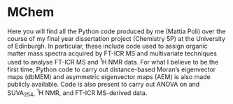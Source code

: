 # MChem
Here you will find all the Python code produced by me (Mattia Poli) over the course of my final year dissertation project (Chemistry 5P) at the University of Edinburgh.
In particular, these include code used to assign organic matter mass spectra acquired by FT-ICR MS and multivariate techniques used to analyse FT-ICR MS and <sup>1</sup>H NMR data. For what I believe to be the first time, Python code to carry out distance-based Moran’s eigenvector maps (dbMEM) and asymmetric eigenvector maps (AEM) is also made publicly available.
Code is also present to carry out ANOVA on and SUVA<sub>254</sub>, <sup>1</sup>H NMR, and FT-ICR MS-derived data.
